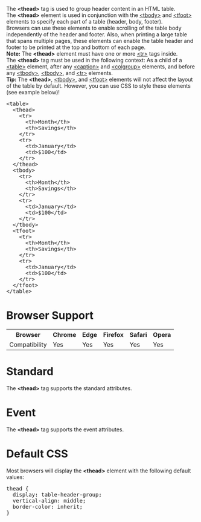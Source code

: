 The <b>&lt;thead&gt;</b> tag is used to group header content in an HTML table.
<br>
The <b>&lt;thead&gt;</b> element is used in conjunction with the <a href="tbody.md">&lt;tbody&gt;</a> and <a href="tfoot.md">&lt;tfoot&gt;</a> elements to specify each part of a table (header, body, footer).
<br>
Browsers can use these elements to enable scrolling of the table body independently of the header and footer. Also, when printing a large table that spans multiple pages, these elements can enable the table header and footer to be printed at the top and bottom of each page.
<br>
<b>Note:</b> The <b>&lt;thead&gt;</b> element must have one or more <a href="tr.md">&lt;tr&gt;</a> tags inside.
<br>
The <b>&lt;thead&gt;</b> tag must be used in the following context: As a child of a <a href="table.md">&lt;table&gt;</a> element, after any <a href="caption.md">&lt;caption&gt;</a> and <a href="colgroup.md">&lt;colgroup&gt;</a> elements, and before any <a href="tbody.md">&lt;tbody&gt;</a>, <a href="tbody.md">&lt;tbody&gt;</a>, and <a href="tr.md">&lt;tr&gt;</a> elements.
<br>
<b>Tip:</b> The <b>&lt;thead&gt;</b>, <a href="tbody.md">&lt;tbody&gt;</a>, and <a href="tfoot.md">&lt;tfoot&gt;</a> elements will not affect the layout of the table by default. However, you can use CSS to style these elements (see example below)!
<pre>
&lt;table&gt;
  &lt;thead&gt;
    &lt;tr&gt;
      &lt;th&gt;Month&lt;/th&gt;
      &lt;th&gt;Savings&lt;/th&gt;
    &lt;/tr&gt;
    &lt;tr&gt;
      &lt;td&gt;January&lt;/td&gt;
      &lt;td&gt;$100&lt;/td&gt;
    &lt;/tr&gt;
  &lt;/thead&gt;
  &lt;tbody&gt;
    &lt;tr&gt;
      &lt;th&gt;Month&lt;/th&gt;
      &lt;th&gt;Savings&lt;/th&gt;
    &lt;/tr&gt;
    &lt;tr&gt;
      &lt;td&gt;January&lt;/td&gt;
      &lt;td&gt;$100&lt;/td&gt;
    &lt;/tr&gt;
  &lt;/tbody&gt;
  &lt;tfoot&gt;
    &lt;tr&gt;
      &lt;th&gt;Month&lt;/th&gt;
      &lt;th&gt;Savings&lt;/th&gt;
    &lt;/tr&gt;
    &lt;tr&gt;
      &lt;td&gt;January&lt;/td&gt;
      &lt;td&gt;$100&lt;/td&gt;
    &lt;/tr&gt;
  &lt;/tfoot&gt;
&lt;/table&gt;
</pre>
<h1>Browser Support</h1>
<table class="ws-table-all notranslate">
  <tr>
    <th>Browser</th>
    <th>Chrome</th>
    <th>Edge</th>
    <th>Firefox</th>
    <th>Safari</th>
    <th>Opera</th>
  </tr>
  <tr>
    <td>Compatibility</td>
    <td>Yes</td>
    <td>Yes</td>
    <td>Yes</td>
    <td>Yes</td>
    <td>Yes</td>
  </tr>
</table>
<h1>Standard</h1>
The <b>&lt;thead&gt;</b> tag supports the standard attributes.
<h1>Event</h1>
The <b>&lt;thead&gt;</b> tag supports the event attributes.
<h1>Default CSS</h1>
Most browsers will display the <b>&lt;thead&gt;</b> element with the following default values:
<pre>
thead {
  display: table-header-group;
  vertical-align: middle;
  border-color: inherit;
}
</pre>
